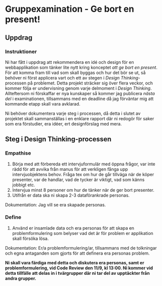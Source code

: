 # Gruppexamination - Ge bort en present!

## Uppdrag

### Instruktioner

Ni har fått i uppdrag att rekommendera en idé och design för en webbapplikation som tänker lite nytt kring konceptet *att ge bort en present*.
För att komma fram till vad som skall byggas och hur det bör se ut, så behöver ni först applicera vart och ett av stegen i *Design Thinking*-processen på problemet.
Detta projekt sträcker sig över flera veckor, och kommer följa er undervisning genom varje delmoment i *Design Thinking*. Allteftersom ni förskaffar er nya kunskaper så kommer jag publicera *nästa del* i examinationen, tillsammans med en deadline då jag förväntar mig att kommande etapp skall vara avklarad.

Ni behöver dokumentera varje steg i processen, då detta i slutet av projektet skall sammanställas i en enklare rapport där ni redogör för saker som era förstudier, era idéer, ert designförslag med mera.

## Steg i Design Thinking-processen

### Empathise

1. Börja med att förbereda ett intervjuformulär med öppna frågor, var inte rädd för att avvika från manus för att verkligen fånga upp intervjuobjektens behov. Fråga tex om hur de går tillväga när de köper presenter, var de handlar, vad de tycker är viktigt, vad som känns jobbigt etc.
2. Intervjua minst 8 personer om hur de tänker när de ger bort presenter.
3. Utifrån er data ska ni skapa 2-3 dataförankrade personas.

Dokumentation: Jag vill se era skapade personas.

### Define

1. Använd er insamlade data och era personas för att skapa en problemformulering som belyser vad det är för problem er applikation skall försöka lösa.

Dokumentation: Er/a problemformulering/ar, tillsammans med de tolkningar och egna antaganden som gjorts för att definera era personas problem. 

**Ni skall vara färdiga med detta och diskutera era personas, samt er problemformulering, vid Code Review den 11/9, kl 13:00. Ni kommer vid detta tillfälle att delas in i tvärgrupper där ni tar del av upptäckter från andra grupper.**
